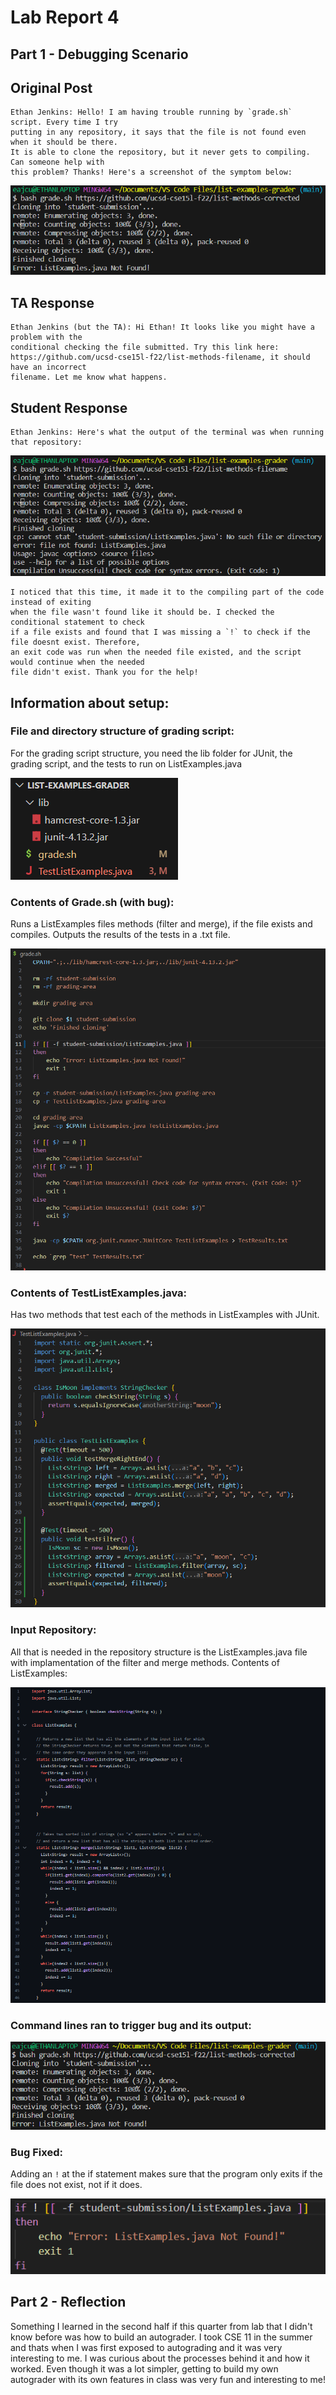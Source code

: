 # Lab Report 4
## Part 1 - Debugging Scenario
## Original Post
```
Ethan Jenkins: Hello! I am having trouble running by `grade.sh` script. Every time I try
putting in any repository, it says that the file is not found even when it should be there.
It is able to clone the repository, but it never gets to compiling. Can someone help with
this problem? Thanks! Here's a screenshot of the symptom below:
```
![Student Error Message](StudentError.png)

## TA Response
```
Ethan Jenkins (but the TA): Hi Ethan! It looks like you might have a problem with the
conditional checking the file submitted. Try this link here:
https://github.com/ucsd-cse15l-f22/list-methods-filename, it should have an incorrect
filename. Let me know what happens.
```
## Student Response
```
Ethan Jenkins: Here's what the output of the terminal was when running that repository:
```
![Student Error Message](StudentTest.png)
```
I noticed that this time, it made it to the compiling part of the code instead of exiting
when the file wasn't found like it should be. I checked the conditional statement to check
if a file exists and found that I was missing a `!` to check if the file doesnt exist. Therefore,
an exit code was run when the needed file existed, and the script would continue when the needed
file didn't exist. Thank you for the help!
```
## Information about setup:
### File and directory structure of grading script:
For the grading script structure, you need the lib folder for JUnit, the grading script, and the tests to run on ListExamples.java

![Grading Structure](GradingStructure.png)
### Contents of Grade.sh (with bug):
Runs a ListExamples files methods (filter and merge), if the file exists and compiles. Outputs the results of the tests in a .txt file.

![Grade.sh](GradingScript.png)
### Contents of TestListExamples.java:
Has two methods that test each of the methods in ListExamples with JUnit.

![Test List Examples](ListExampleTester.png)
### Input Repository:
All that is needed in the repository structure is the ListExamples.java file with implamentation of the filter and merge methods. Contents of ListExamples:

![List Example](ListExample.png)
### Command lines ran to trigger bug and its output:

![Commands Run](CommandError.png)
### Bug Fixed:
Adding an `!` at the if statement makes sure that the program only exits if the file does not exist, not if it does.

![Fixed Bug](BugFix.png)
## Part 2 - Reflection

Something I learned in the second half if this quarter from lab that I didn't know before was how to build an autograder. I took CSE 11 in the summer and
thats when I was first exposed to autograding and it was very interesting to me. I was curious about the processes behind it and how it worked. Even though it was
a lot simpler, getting to build my own autograder with its own features in class was very fun and interesting to me!

